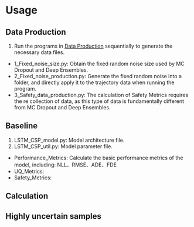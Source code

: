 # Usage

## Data Production
1. Run the programs in [Data Production](https://github.com/ADS-Uncertainty/ADS-Deep-Learning/tree/main/Program/Data%20Production) sequentially to generate the necessary data files.
* 1_Fixed_noise_size.py: Obtain the fixed random noise size used by MC Dropout and Deep Ensembles.
* 2_Fixed_noise_production.py: Generate the fixed random noise into a folder, and directly apply it to the trajectory data when running the program.
* 3_Safety_data_production.py: The calculation of Safety Metrics requires the re collection of data, as this type of data is fundamentally different from MC Dropout and Deep Ensembles.

## Baseline
1. LSTM_CSP_model.py: Model architecture file.
2. LSTM_CSP_util.py: Model parameter file.
* Performance_Metrics: Calculate the basic performance metrics of the model, including: NLL、RMSE、ADE、FDE
* UQ_Metrics:
* Safety_Metrics: 





## Calculation



## Highly uncertain samples


